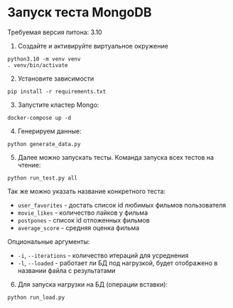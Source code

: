 # Запуск теста MongoDB

Требуемая версия питона: 3.10

1. Создайте и активируйте виртуальное окружение
```commandline
python3.10 -m venv venv
. venv/bin/activate
```
2. Установите зависимости
```commandline
pip install -r requirements.txt
```
3. Запустите кластер Mongo:
```commandline
docker-compose up -d
```
4. Генерируем данные:
```commandline
python generate_data.py
```
5. Далее можно запускать тесты. Команда запуска всех тестов на чтение:
```commandline
python run_test.py all
```
Так же можно указать название конкретного теста:
- `user_favorites` - достать список id любимых фильмов пользователя
- `movie_likes` - количество лайков у фильма
- `postpones` - список id отложенных фильмов
- `average_score` - средняя оценка фильма

Опциональные аргументы:
- `-i`, `--iterations` - количество итераций для усреднения
- `-l`, `--loaded` - работает ли БД под нагрузкой, будет отображено в названии файла с результатами

6. Для запуска нагрузки на БД (операции вставки):
```sql
python run_load.py
```
